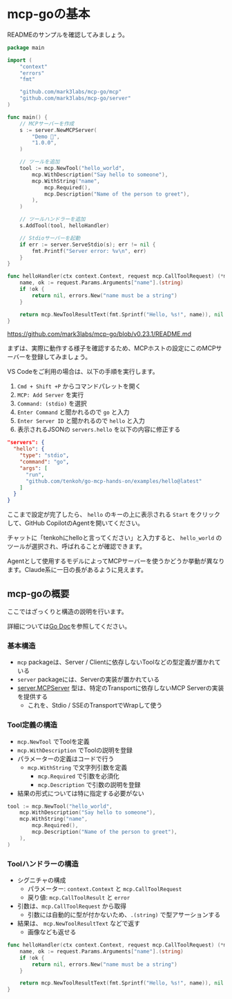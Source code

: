 # mcp-goの基本

READMEのサンプルを確認してみましょう。

```go
package main

import (
    "context"
    "errors"
    "fmt"

    "github.com/mark3labs/mcp-go/mcp"
    "github.com/mark3labs/mcp-go/server"
)

func main() {
    // MCPサーバーを作成
    s := server.NewMCPServer(
        "Demo 🚀",
        "1.0.0",
    )

    // ツールを追加
    tool := mcp.NewTool("hello_world",
        mcp.WithDescription("Say hello to someone"),
        mcp.WithString("name",
            mcp.Required(),
            mcp.Description("Name of the person to greet"),
        ),
    )

    // ツールハンドラーを追加
    s.AddTool(tool, helloHandler)

    // Stdioサーバーを起動
    if err := server.ServeStdio(s); err != nil {
        fmt.Printf("Server error: %v\n", err)
    }
}

func helloHandler(ctx context.Context, request mcp.CallToolRequest) (*mcp.CallToolResult, error) {
    name, ok := request.Params.Arguments["name"].(string)
    if !ok {
        return nil, errors.New("name must be a string")
    }

    return mcp.NewToolResultText(fmt.Sprintf("Hello, %s!", name)), nil
}
```

https://github.com/mark3labs/mcp-go/blob/v0.23.1/README.md

まずは、実際に動作する様子を確認するため、MCPホストの設定にこのMCPサーバーを登録してみましょう。

VS Codeをご利用の場合は、以下の手順を実行します。

1. `Cmd + Shift +P` からコマンドパレットを開く
2. `MCP: Add Server` を実行
3. `Command: (stdio)` を選択
4. `Enter Command` と聞かれるので `go` と入力
5. `Enter Server ID` と聞かれるので `hello` と入力
6. 表示されるJSONの `servers.hello` を以下の内容に修正する

```json
"servers": {
  "hello": {
    "type": "stdio",
    "command": "go",
    "args": [
      "run",
      "github.com/tenkoh/go-mcp-hands-on/examples/hello@latest"
    ]
  }
}
```

ここまで設定が完了したら、 `hello` のキーの上に表示される `Start` をクリックして、GitHub CopilotのAgentを開いてください。

チャットに「tenkohにhelloと言ってください」と入力すると、 `hello_world` のツールが選択され、呼ばれることが確認できます。

Agentとして使用するモデルによってMCPサーバーを使うかどうか挙動が異なります。Claude系に一日の長があるように見えます。

## mcp-goの概要

ここではざっくりと構造の説明を行います。

詳細については[Go Doc](https://pkg.go.dev/github.com/mark3labs/mcp-go@v0.23.1)を参照してください。

### 基本構造

- `mcp` packageは、Server / Clientに依存しないToolなどの型定義が置かれている
- `server` packageには、Serverの実装が置かれている
- [server.MCPServer](https://github.com/mark3labs/mcp-go/blob/v0.23.1/server/server.go#L143) 型は、特定のTransportに依存しないMCP Serverの実装を提供する
  - これを、Stdio / SSEのTransportでWrapして使う

### Tool定義の構造

- `mcp.NewTool` でToolを定義
- `mcp.WithDescription` でToolの説明を登録
- パラメーターの定義はコードで行う
  - `mcp.WithString` で文字列引数を定義
    - `mcp.Required` で引数を必須化
    - `mcp.Description` で引数の説明を登録
- 結果の形式については特に指定する必要がない

```go
tool := mcp.NewTool("hello_world",
    mcp.WithDescription("Say hello to someone"),
    mcp.WithString("name",
        mcp.Required(),
        mcp.Description("Name of the person to greet"),
    ),
)
```

### Toolハンドラーの構造

- シグニチャの構成
  - パラメーター: `context.Context` と `mcp.CallToolRequest`
  - 戻り値: `mcp.CallToolResult` と `error`
- 引数は、`mcp.CallToolRequest` から取得
  - 引数には自動的に型が付かないため、`.(string)` で型アサーションする
- 結果は、 `mcp.NewToolResultText` などで返す
  - 画像なども返せる

```go
func helloHandler(ctx context.Context, request mcp.CallToolRequest) (*mcp.CallToolResult, error) {
    name, ok := request.Params.Arguments["name"].(string)
    if !ok {
        return nil, errors.New("name must be a string")
    }

    return mcp.NewToolResultText(fmt.Sprintf("Hello, %s!", name)), nil
}
```

